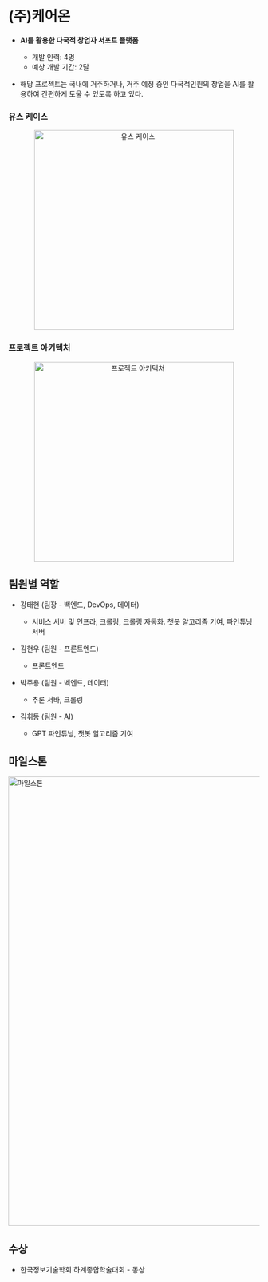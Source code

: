 # (주)케어온

* **AI를 활용한 다국적 창업자 서포트 플랫폼**
  * 개발 인력: 4명
  * 예상 개발 기간: 2달
 
* 해당 프로젝트는 국내에 거주하거나, 거주 예정 중인 다국적인원의 창업을 AI를 활용하여 간편하게 도울 수 있도록 하고 있다.

 ### 유스 케이스
 <div align="center">
  <img src="https://github.com/care-on/.github/assets/126179088/737b88aa-9a59-4ba7-9858-6a77b88e2c9d" alt="유스 케이스" width="400">
 </div>

### 프로젝트 아키텍처
 <div align="center">
  <img src="https://github.com/care-on/.github/assets/126179088/484b3e95-8371-47d4-b72b-8d7a2d915ac1" alt="프로젝트 아키텍처" width="400">
 </div>

## 팀원별 역할
* 강태현 (팀장 - 백엔드, DevOps, 데이터)
  * 서비스 서버 및 인프라, 크롤링, 크롤링 자동화. 챗봇 알고리즘 기여, 파인튜닝 서버
   
* 김현우 (팀원 - 프론트엔드)
  * 프론트엔드
    
* 박주용 (팀원 - 벡엔드, 데이터)
  * 추론 서바, 크롤링
    
* 김휘동 (팀원 - AI)
  * GPT 파인튜닝, 챗봇 알고리즘 기여

## 마일스톤
 <div align="left">
  <img src="https://github.com/care-on/.github/assets/126179088/fbd248f6-0e95-4ddc-93c9-132c08d8b8311" alt="마일스톤" width="900px">
 </div>


## 수상
* 한국정보기술학회 하계종합학술대회 - 동상
